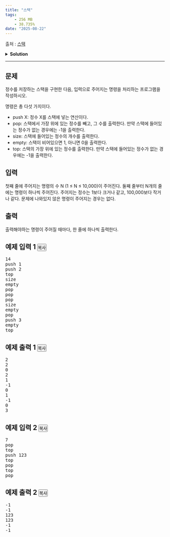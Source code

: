 ```yaml
---
title: "스택"
tags:
    - 256 MB
    - 38.735%
date: "2025-08-22"
---
```


출처 : [스택](https://www.acmicpc.net/problem/10828)
<details>
<summary><b>Solution</b></summary>

<details>
<summary>Python</summary>

<pre><code class='language-python'>
import sys
input = sys.stdin.readline
# 큐나 스택 구현에는 deque가 최고
from collections import deque
        
if __name__ == '__main__':
    N = int(input())
    # 스택 변수를 만들어둔다.
    Stack = deque()
    # 입력받은 N만큼 명령을 처리할 예정
    for _ in range(N):
        # push일 경우 띄어쓰기로 정수 X도 입력받아야하므로, 통일성을 위해 리스트로 입력 받는다.
        order = list(input().rstrip().split())
        # 0번째 원소를 비교
        match order[0]:
            # push 명령일 때, 1번 인덱스(정수 X)를 입력해준다.
            case "push":
                # 따로 연산할 것도 아니라서 정수 변환 별도로 안해줌.
                Stack.append(order[1])
            # pop 명령일 때, try except 구문으로 예외처리 해줌
            case "pop":
                try:
                    print(Stack.pop())
                except:
                    print(-1)
            # size 명령일 때, 그냥 len 씌워줌
            case "size":
                print(len(Stack))
            # empty 명령일 때, 스택 길이가 0이 아니면 0을 출력, 아니면 1 출력
            case "empty":
                if len(Stack): print(0)
                else: print(1)
            # top 명령일 때, pop과 동일하게 try except 구문으로 예외처리 함
            case "top":
                try:
                    print(Stack[-1])
                except:
                    print(-1)
</code></pre>
</details>

</details>

<hr>

<div class="col-md-12">
<section class="problem-section" id="description">
<div class="headline">
<h2>문제</h2>
</div>
<div class="problem-text" id="problem_description">
<p>정수를 저장하는 스택을 구현한 다음, 입력으로 주어지는 명령을 처리하는 프로그램을 작성하시오.</p>
<p>명령은 총 다섯 가지이다.</p>
<ul>
<li>push X: 정수 X를 스택에 넣는 연산이다.</li>
<li>pop: 스택에서 가장 위에 있는 정수를 빼고, 그 수를 출력한다. 만약 스택에 들어있는 정수가 없는 경우에는 -1을 출력한다.</li>
<li>size: 스택에 들어있는 정수의 개수를 출력한다.</li>
<li>empty: 스택이 비어있으면 1, 아니면 0을 출력한다.</li>
<li>top: 스택의 가장 위에 있는 정수를 출력한다. 만약 스택에 들어있는 정수가 없는 경우에는 -1을 출력한다.</li>
</ul>
</div>
</section>
</div>
<div class="col-md-12">
<section class="problem-section" id="input">
<div class="headline">
<h2>입력</h2>
</div>
<div class="problem-text" id="problem_input">
<p>첫째 줄에 주어지는 명령의 수 N (1 ≤ N ≤ 10,000)이 주어진다. 둘째 줄부터 N개의 줄에는 명령이 하나씩 주어진다. 주어지는 정수는 1보다 크거나 같고, 100,000보다 작거나 같다. 문제에 나와있지 않은 명령이 주어지는 경우는 없다.</p>
</div>
</section>
</div>
<div class="col-md-12">
<section class="problem-section" id="output">
<div class="headline">
<h2>출력</h2>
</div>
<div class="problem-text" id="problem_output">
<p>출력해야하는 명령이 주어질 때마다, 한 줄에 하나씩 출력한다.</p>
</div>
</section>
</div>
<div class="col-md-12">
<section class="problem-section" id="limit" style="display:none;">
<div class="headline">
<h2>제한</h2>
</div>
<div class="problem-text" id="problem_limit">
</div>
</section>
</div>
<div class="col-md-12">
<div class="row">
<div class="col-md-6">
<section id="sampleinput1">
<div class="headline">
<h2>예제 입력 1
							<button class="btn btn-link copy-button" data-clipboard-target="#sample-input-1" style="padding: 0px;" type="button">복사</button>
</h2>
</div>
<pre class="sampledata" id="sample-input-1">14
push 1
push 2
top
size
empty
pop
pop
pop
size
empty
pop
push 3
empty
top
</pre>
</section>
</div>
<div class="col-md-6">
<section id="sampleoutput1">
<div class="headline">
<h2>예제 출력 1
							<button class="btn btn-link copy-button" data-clipboard-target="#sample-output-1" style="padding: 0px;" type="button">복사</button>
</h2>
</div>
<pre class="sampledata" id="sample-output-1">2
2
0
2
1
-1
0
1
-1
0
3
</pre>
</section>
</div>
</div>
</div>
<div class="col-md-12">
<div class="row">
<div class="col-md-6">
<section id="sampleinput2">
<div class="headline">
<h2>예제 입력 2
							<button class="btn btn-link copy-button" data-clipboard-target="#sample-input-2" style="padding: 0px;" type="button">복사</button>
</h2>
</div>
<pre class="sampledata" id="sample-input-2">7
pop
top
push 123
top
pop
top
pop
</pre>
</section>
</div>
<div class="col-md-6">
<section id="sampleoutput2">
<div class="headline">
<h2>예제 출력 2
							<button class="btn btn-link copy-button" data-clipboard-target="#sample-output-2" style="padding: 0px;" type="button">복사</button>
</h2>
</div>
<pre class="sampledata" id="sample-output-2">-1
-1
123
123
-1
-1
</pre>
</section>
</div>
</div>
</div>
<div class="col-md-12">
<section class="problem-section" id="hint" style="display: none;">
<div class="headline">
<h2>힌트</h2>
</div>
<div class="problem-text" id="problem_hint">
</div>
</section>
</div>
